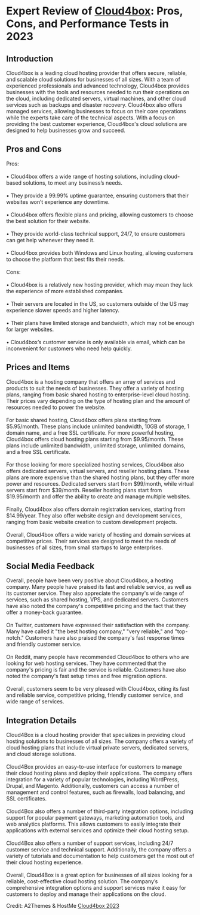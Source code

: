 <h1>Expert Review of <a href="https://a2themes.com/cloud4box-reviews">Cloud4box</a>: Pros, Cons, and Performance Tests in 2023</h1>
<h2>Introduction</h2>
Cloud4box is a leading cloud hosting provider that offers secure, reliable, and scalable cloud solutions for businesses of all sizes. With a team of experienced professionals and advanced technology, Cloud4box provides businesses with the tools and resources needed to run their operations on the cloud, including dedicated servers, virtual machines, and other cloud services such as backups and disaster recovery. Cloud4box also offers managed services, allowing businesses to focus on their core operations while the experts take care of the technical aspects. With a focus on providing the best customer experience, Cloud4box's cloud solutions are designed to help businesses grow and succeed.
<h2>Pros and Cons</h2>
Pros:<br><br>• Cloud4box offers a wide range of hosting solutions, including cloud-based solutions, to meet any business’s needs.<br><br>• They provide a 99.99% uptime guarantee, ensuring customers that their websites won’t experience any downtime.<br><br>• Cloud4box offers flexible plans and pricing, allowing customers to choose the best solution for their website.<br><br>• They provide world-class technical support, 24/7, to ensure customers can get help whenever they need it.<br><br>• Cloud4box provides both Windows and Linux hosting, allowing customers to choose the platform that best fits their needs.<br><br>Cons:<br><br>• Cloud4box is a relatively new hosting provider, which may mean they lack the experience of more established companies.<br><br>• Their servers are located in the US, so customers outside of the US may experience slower speeds and higher latency.<br><br>• Their plans have limited storage and bandwidth, which may not be enough for larger websites.<br><br>• Cloud4box’s customer service is only available via email, which can be inconvenient for customers who need help quickly.
<h2>Prices and Items</h2>
Cloud4box is a hosting company that offers an array of services and products to suit the needs of businesses. They offer a variety of hosting plans, ranging from basic shared hosting to enterprise-level cloud hosting. Their prices vary depending on the type of hosting plan and the amount of resources needed to power the website.<br><br>For basic shared hosting, Cloud4box offers plans starting from $5.95/month. These plans include unlimited bandwidth, 10GB of storage, 1 domain name, and a free SSL certificate. For more powerful hosting, Cloud4box offers cloud hosting plans starting from $9.95/month. These plans include unlimited bandwidth, unlimited storage, unlimited domains, and a free SSL certificate.<br><br>For those looking for more specialized hosting services, Cloud4box also offers dedicated servers, virtual servers, and reseller hosting plans. These plans are more expensive than the shared hosting plans, but they offer more power and resources. Dedicated servers start from $99/month, while virtual servers start from $39/month. Reseller hosting plans start from $19.95/month and offer the ability to create and manage multiple websites.<br><br>Finally, Cloud4box also offers domain registration services, starting from $14.99/year. They also offer website design and development services, ranging from basic website creation to custom development projects.<br><br>Overall, Cloud4box offers a wide variety of hosting and domain services at competitive prices. Their services are designed to meet the needs of businesses of all sizes, from small startups to large enterprises.
<h2>Social Media Feedback</h2>
Overall, people have been very positive about Cloud4box, a hosting company. Many people have praised its fast and reliable service, as well as its customer service. They also appreciate the company's wide range of services, such as shared hosting, VPS, and dedicated servers. Customers have also noted the company's competitive pricing and the fact that they offer a money-back guarantee.<br><br>On Twitter, customers have expressed their satisfaction with the company. Many have called it "the best hosting company," "very reliable," and "top-notch." Customers have also praised the company's fast response times and friendly customer service.<br><br>On Reddit, many people have recommended Cloud4box to others who are looking for web hosting services. They have commented that the company's pricing is fair and the service is reliable. Customers have also noted the company's fast setup times and free migration options.<br><br>Overall, customers seem to be very pleased with Cloud4box, citing its fast and reliable service, competitive pricing, friendly customer service, and wide range of services.
<h2>Integration Details</h2>
Cloud4Box is a cloud hosting provider that specializes in providing cloud hosting solutions to businesses of all sizes. The company offers a variety of cloud hosting plans that include virtual private servers, dedicated servers, and cloud storage solutions.<br><br>Cloud4Box provides an easy-to-use interface for customers to manage their cloud hosting plans and deploy their applications. The company offers integration for a variety of popular technologies, including WordPress, Drupal, and Magento. Additionally, customers can access a number of management and control features, such as firewalls, load balancing, and SSL certificates.<br><br>Cloud4Box also offers a number of third-party integration options, including support for popular payment gateways, marketing automation tools, and web analytics platforms. This allows customers to easily integrate their applications with external services and optimize their cloud hosting setup.<br><br>Cloud4Box also offers a number of support services, including 24/7 customer service and technical support. Additionally, the company offers a variety of tutorials and documentation to help customers get the most out of their cloud hosting experience.<br><br>Overall, Cloud4Box is a great option for businesses of all sizes looking for a reliable, cost-effective cloud hosting solution. The company’s comprehensive integration options and support services make it easy for customers to deploy and manage their applications on the cloud.
<p>Credit: A2Themes & HostMe <a href="https://a2themes.com/cloud4box-reviews">Cloud4box 2023</a></p>